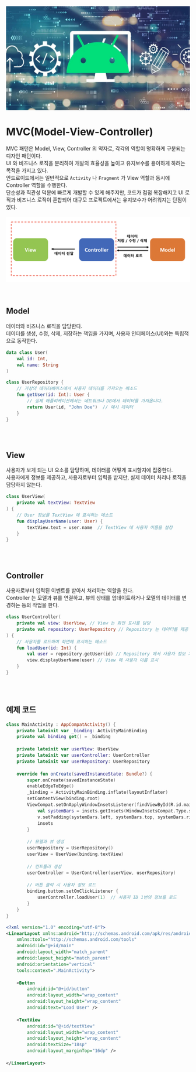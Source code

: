 <br/>![architecture](./architecture.png)<br/>
# MVC(Model-View-Controller)
MVC 패턴은 Model, View, Controller 의 약자로, 각각의 역할이 명확하게 구분되는 디자인 패턴이다.<br/>
UI 와 비즈니스 로직을 분리하여 개발의 효율성을 높이고 유지보수를 용이하게 하려는 목적을 가지고 있다.<br/>
안드로이드에서는 일반적으로 `Activity` 나 `Fragment` 가 View 역할과 동시에 Controller 역할을 수행한다.<br/>
단순성과 직관성 덕분에 빠르게 개발할 수 있게 해주지만, 코드가 점점 복잡해지고 UI 로직과 비즈니스 로직이 혼합되어 대규모 프로젝트에서는 유지보수가 어려워지는 단점이 있다.<br/>
<br/>![image](./mvc.png)<br/>
<br/>
<br/>

## Model
데이터와 비즈니스 로직을 담당한다.<br/>
데이터를 생성, 수정, 삭제, 저장하는 책임을 가지며, 사용자 인터페이스(UI)와는 독립적으로 동작한다.<br/>

```kotlin
data class User(
    val id: Int,
    val name: String
)
```
```kotlin
class UserRepository {
    // 가상의 데이터베이스에서 사용자 데이터를 가져오는 메소드
    fun getUser(id: Int): User {
        // 실제 애플리케이션에서는 네트워크나 DB에서 데이터를 가져옵니다.
        return User(id, "John Doe")  // 예시 데이터
    }
}
```
<br/>
<br/>

## View
사용자가 보게 되는 UI 요소를 담당하며, 데이터를 어떻게 표시할지에 집중한다.<br/>
사용자에게 정보를 제공하고, 사용자로부터 입력을 받지만, 실제 데이터 처리나 로직을 담당하지 않는다.<br/>

```kotlin
class UserView(
    private val textView: TextView
) {
    // User 정보를 TextView 에 표시하는 메소드
    fun displayUserName(user: User) {
        textView.text = user.name  // TextView 에 사용자 이름을 설정
    }
}
```
<br/>
<br/>

## Controller
사용자로부터 입력된 이벤트를 받아서 처리하는 역할을 한다.<br/>
Controller 는 모델과 뷰를 연결하고, 뷰의 상태를 업데이트하거나 모델의 데이터를 변경하는 등의 작업을 한다.<br/>

```kotlin
class UserController(
    private val view: UserView, // View 는 화면 표시를 담당
    private val repository: UserRepository // Repository 는 데이터를 제공
) {
    // 사용자를 로드하여 화면에 표시하는 메소드
    fun loadUser(id: Int) {
        val user = repository.getUser(id) // Repository 에서 사용자 정보 가져오기
        view.displayUserName(user) // View 에 사용자 이름 표시
    }
}
```
<br/>
<br/>

## 예제 코드
```kotlin
class MainActivity : AppCompatActivity() {
    private lateinit var _binding: ActivityMainBinding
    private val binding get() = _binding

    private lateinit var userView: UserView
    private lateinit var userController: UserController
    private lateinit var userRepository: UserRepository

    override fun onCreate(savedInstanceState: Bundle?) {
        super.onCreate(savedInstanceState)
        enableEdgeToEdge()
        _binding = ActivityMainBinding.inflate(layoutInflater)
        setContentView(binding.root)
        ViewCompat.setOnApplyWindowInsetsListener(findViewById(R.id.main)) { v, insets ->
            val systemBars = insets.getInsets(WindowInsetsCompat.Type.systemBars())
            v.setPadding(systemBars.left, systemBars.top, systemBars.right, systemBars.bottom)
            insets
        }

        // 모델과 뷰 생성
        userRepository = UserRepository()
        userView = UserView(binding.textView)

        // 컨트롤러 생성
        userController = UserController(userView, userRepository)

        // 버튼 클릭 시 사용자 정보 로드
        binding.button.setOnClickListener {
            userController.loadUser(1)  // 사용자 ID 1번의 정보를 로드
        }
    }
}
```
```xml
<?xml version="1.0" encoding="utf-8"?>
<LinearLayout xmlns:android="http://schemas.android.com/apk/res/android"
    xmlns:tools="http://schemas.android.com/tools"
    android:id="@+id/main"
    android:layout_width="match_parent"
    android:layout_height="match_parent"
    android:orientation="vertical"
    tools:context=".MainActivity">

    <Button
        android:id="@+id/button"
        android:layout_width="wrap_content"
        android:layout_height="wrap_content"
        android:text="Load User" />

    <TextView
        android:id="@+id/textView"
        android:layout_width="wrap_content"
        android:layout_height="wrap_content"
        android:textSize="18sp"
        android:layout_marginTop="16dp" />

</LinearLayout>
```